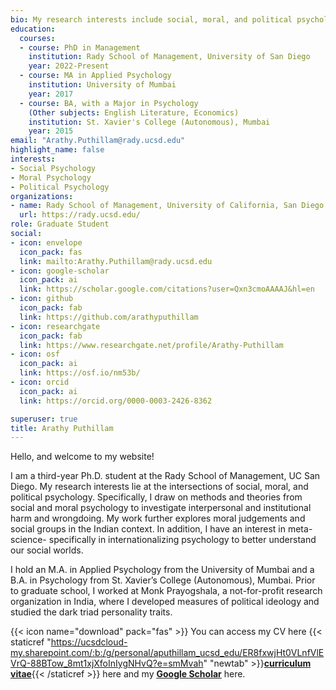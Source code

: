 ```yaml
---
bio: My research interests include social, moral, and political psychology. 
education:
  courses:
  - course: PhD in Management
    institution: Rady School of Management, University of San Diego
    year: 2022-Present
  - course: MA in Applied Psychology
    institution: University of Mumbai
    year: 2017
  - course: BA, with a Major in Psychology 
    (Other subjects: English Literature, Economics)
    institution: St. Xavier's College (Autonomous), Mumbai
    year: 2015
email: "Arathy.Puthillam@rady.ucsd.edu"
highlight_name: false
interests:
- Social Psychology
- Moral Psychology
- Political Psychology
organizations:
- name: Rady School of Management, University of California, San Diego
  url: https://rady.ucsd.edu/
role: Graduate Student
social:
- icon: envelope
  icon_pack: fas
  link: mailto:Arathy.Puthillam@rady.ucsd.edu
- icon: google-scholar
  icon_pack: ai
  link: https://scholar.google.com/citations?user=Qxn3cmoAAAAJ&hl=en
- icon: github
  icon_pack: fab
  link: https://github.com/arathyputhillam
- icon: researchgate
  icon_pack: fab
  link: https://www.researchgate.net/profile/Arathy-Puthillam
- icon: osf
  icon_pack: ai
  link: https://osf.io/nm53b/
- icon: orcid
  icon_pack: ai
  link: https://orcid.org/0000-0003-2426-8362

superuser: true
title: Arathy Puthillam
---
```


Hello, and welcome to my website! 

I am a third-year Ph.D. student at the Rady School of Management, UC San Diego. My research interests lie at the intersections of social, moral, and political psychology. Specifically, I draw on methods and theories from social and moral psychology to investigate interpersonal and institutional harm and wrongdoing. My work further explores moral judgements and social groups in the Indian context. In addition, I have an interest in meta-science- specifically in internationalizing psychology to better understand our social worlds. 

I hold an M.A. in Applied Psychology from the University of Mumbai and a B.A. in Psychology from St. Xavier’s College (Autonomous), Mumbai. Prior to graduate school, I worked at Monk Prayogshala, a not-for-profit research organization in India, where I developed measures of political ideology and studied the dark triad personality traits.


{{< icon name="download" pack="fas" >}} You can access my CV here {{< staticref "https://ucsdcloud-my.sharepoint.com/:b:/g/personal/aputhillam_ucsd_edu/ER8fxwjHt0VLnfVlEVrQ-88BTow_8mt1xjXfoInIygNHvQ?e=smMvah" "newtab" >}}<u><b>curriculum vitae</u></b>{{< /staticref >}} here and my <u><b> [Google Scholar](https://scholar.google.com/citations?user=Qxn3cmoAAAAJ&hl=en)</u></b> here.
